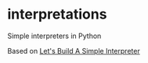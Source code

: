 # interpretations
Simple interpreters in Python

Based on [Let's Build A Simple Interpreter][interpreter]

[interpreter]: https://ruslanspivak.com/lsbasi-part1
